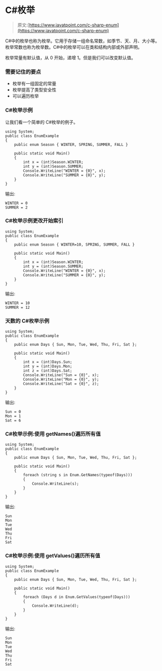 # C#枚举

> 原文:[https://www.javatpoint.com/c-sharp-enum](https://www.javatpoint.com/c-sharp-enum)

C#中的枚举也称为枚举。它用于存储一组命名常数，如季节、天、月、大小等。枚举常数也称为枚举数。C#中的枚举可以在类和结构内部或外部声明。

枚举常量有默认值，从 0 开始，递增 1。但是我们可以改变默认值。

### 需要记住的要点

*   枚举有一组固定的常量
*   枚举提高了类型安全性
*   可以遍历枚举

### C#枚举示例

让我们看一个简单的 C#枚举的例子。

```
using System;
public class EnumExample
{
    public enum Season { WINTER, SPRING, SUMMER, FALL }  

    public static void Main()
    {
        int x = (int)Season.WINTER;
        int y = (int)Season.SUMMER;
        Console.WriteLine("WINTER = {0}", x);
        Console.WriteLine("SUMMER = {0}", y);
    }
}

```

输出:

```
WINTER = 0
SUMMER = 2

```

### C#枚举示例更改开始索引

```
using System;
public class EnumExample
{
    public enum Season { WINTER=10, SPRING, SUMMER, FALL }  

    public static void Main()
    {
        int x = (int)Season.WINTER;
        int y = (int)Season.SUMMER;
        Console.WriteLine("WINTER = {0}", x);
        Console.WriteLine("SUMMER = {0}", y);
    }
}

```

输出:

```
WINTER = 10
SUMMER = 12

```

### 天数的 C#枚举示例

```
using System;
public class EnumExample
{
    public enum Days { Sun, Mon, Tue, Wed, Thu, Fri, Sat };

    public static void Main()
    {
        int x = (int)Days.Sun;
        int y = (int)Days.Mon;
        int z = (int)Days.Sat;
        Console.WriteLine("Sun = {0}", x);
        Console.WriteLine("Mon = {0}", y);
        Console.WriteLine("Sat = {0}", z);
    }
}

```

输出:

```
Sun = 0
Mon = 1
Sat = 6

```

### C#枚举示例:使用 getNames()遍历所有值

```
using System;
public class EnumExample
{
    public enum Days { Sun, Mon, Tue, Wed, Thu, Fri, Sat };

    public static void Main()
    {
        foreach (string s in Enum.GetNames(typeof(Days)))
        {
            Console.WriteLine(s);
        }
    }
}

```

输出:

```
Sun
Mon
Tue
Wed
Thu
Fri
Sat

```

### C#枚举示例:使用 getValues()遍历所有值

```
using System;
public class EnumExample
{
    public enum Days { Sun, Mon, Tue, Wed, Thu, Fri, Sat };

    public static void Main()
    {
        foreach (Days d in Enum.GetValues(typeof(Days)))
        {
            Console.WriteLine(d);
        }
    }
}

```

输出:

```
Sun
Mon
Tue
Wed
Thu
Fri
Sat

```